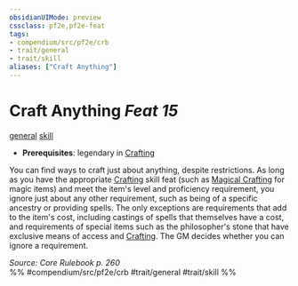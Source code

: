 ```yaml
---
obsidianUIMode: preview
cssclass: pf2e,pf2e-feat
tags:
- compendium/src/pf2e/crb
- trait/general
- trait/skill
aliases: ["Craft Anything"]
---
```

# Craft Anything  *Feat 15*  
[general](/rules/traits/general.md)  [skill](/rules/traits/skill.md)  

- **Prerequisites**: legendary in [Crafting](/compendium/skills.md#Crafting)

You can find ways to craft just about anything, despite restrictions. As long as you have the appropriate [Crafting](/compendium/skills.md#Crafting) skill feat (such as [Magical Crafting](/compendium/feats/magical-crafting.md) for magic items) and meet the item's level and proficiency requirement, you ignore just about any other requirement, such as being of a specific ancestry or providing spells. The only exceptions are requirements that add to the item's cost, including castings of spells that themselves have a cost, and requirements of special items such as the philosopher's stone that have exclusive means of access and [Crafting](/compendium/skills.md#Crafting). The GM decides whether you can ignore a requirement.

*Source: Core Rulebook p. 260*  
%% #compendium/src/pf2e/crb #trait/general #trait/skill %%